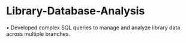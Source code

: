 # Library-Database-Analysis
•	Developed complex SQL queries to manage and analyze library data across multiple branches.
